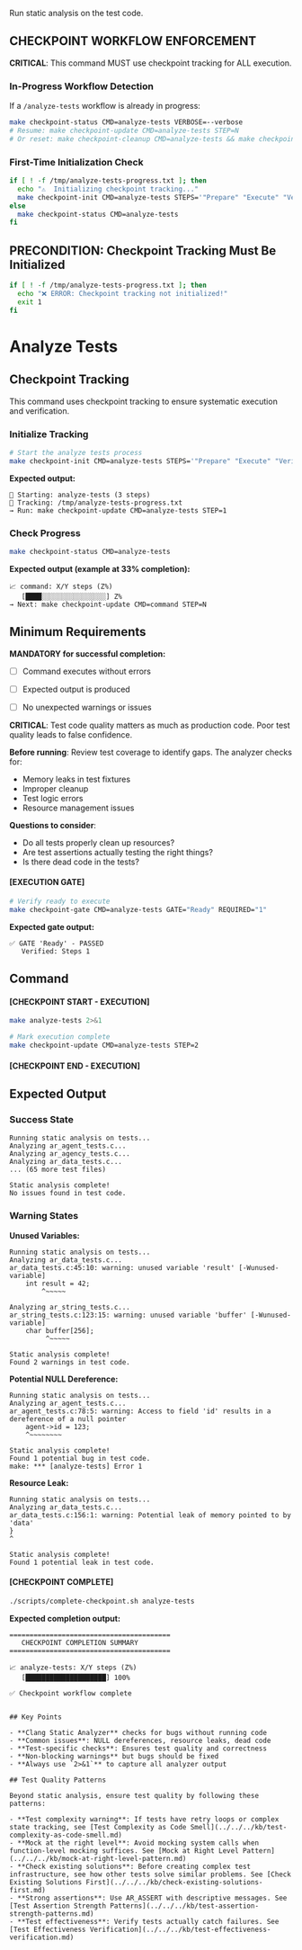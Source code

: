 Run static analysis on the test code.

## CHECKPOINT WORKFLOW ENFORCEMENT

**CRITICAL**: This command MUST use checkpoint tracking for ALL execution.

### In-Progress Workflow Detection

If a `/analyze-tests` workflow is already in progress:

```bash
make checkpoint-status CMD=analyze-tests VERBOSE=--verbose
# Resume: make checkpoint-update CMD=analyze-tests STEP=N
# Or reset: make checkpoint-cleanup CMD=analyze-tests && make checkpoint-init CMD=analyze-tests STEPS='"Prepare" "Execute" "Verify"'
```

### First-Time Initialization Check

```bash
if [ ! -f /tmp/analyze-tests-progress.txt ]; then
  echo "⚠️  Initializing checkpoint tracking..."
  make checkpoint-init CMD=analyze-tests STEPS='"Prepare" "Execute" "Verify"'
else
  make checkpoint-status CMD=analyze-tests
fi
```

## PRECONDITION: Checkpoint Tracking Must Be Initialized

```bash
if [ ! -f /tmp/analyze-tests-progress.txt ]; then
  echo "❌ ERROR: Checkpoint tracking not initialized!"
  exit 1
fi
```

# Analyze Tests
## Checkpoint Tracking

This command uses checkpoint tracking to ensure systematic execution and verification.

### Initialize Tracking
```bash
# Start the analyze tests process
make checkpoint-init CMD=analyze-tests STEPS='"Prepare" "Execute" "Verify"'
```

**Expected output:**
```
📍 Starting: analyze-tests (3 steps)
📁 Tracking: /tmp/analyze-tests-progress.txt
→ Run: make checkpoint-update CMD=analyze-tests STEP=1
```

### Check Progress
```bash
make checkpoint-status CMD=analyze-tests
```

**Expected output (example at 33% completion):**
```
📈 command: X/Y steps (Z%)
   [████░░░░░░░░░░░░░░░░] Z%
→ Next: make checkpoint-update CMD=command STEP=N
```

## Minimum Requirements

**MANDATORY for successful completion:**
- [ ] Command executes without errors
- [ ] Expected output is produced
- [ ] No unexpected warnings or issues




**CRITICAL**: Test code quality matters as much as production code. Poor test quality leads to false confidence.

**Before running**: Review test coverage to identify gaps. The analyzer checks for:
- Memory leaks in test fixtures
- Improper cleanup
- Test logic errors
- Resource management issues

**Questions to consider**:
- Do all tests properly clean up resources?
- Are test assertions actually testing the right things?
- Is there dead code in the tests?

#### [EXECUTION GATE]
```bash
# Verify ready to execute
make checkpoint-gate CMD=analyze-tests GATE="Ready" REQUIRED="1"
```

**Expected gate output:**
```
✅ GATE 'Ready' - PASSED
   Verified: Steps 1
```

## Command

#### [CHECKPOINT START - EXECUTION]

```bash
make analyze-tests 2>&1

# Mark execution complete
make checkpoint-update CMD=analyze-tests STEP=2
```


#### [CHECKPOINT END - EXECUTION]
## Expected Output

### Success State
```
Running static analysis on tests...
Analyzing ar_agent_tests.c...
Analyzing ar_agency_tests.c...
Analyzing ar_data_tests.c...
... (65 more test files)

Static analysis complete!
No issues found in test code.
```

### Warning States

**Unused Variables:**
```
Running static analysis on tests...
Analyzing ar_data_tests.c...
ar_data_tests.c:45:10: warning: unused variable 'result' [-Wunused-variable]
    int result = 42;
        ^~~~~~

Analyzing ar_string_tests.c...
ar_string_tests.c:123:15: warning: unused variable 'buffer' [-Wunused-variable]
    char buffer[256];
         ^~~~~~

Static analysis complete!
Found 2 warnings in test code.
```

**Potential NULL Dereference:**
```
Running static analysis on tests...
Analyzing ar_agent_tests.c...
ar_agent_tests.c:78:5: warning: Access to field 'id' results in a dereference of a null pointer
    agent->id = 123;
    ^~~~~~~~~

Static analysis complete!
Found 1 potential bug in test code.
make: *** [analyze-tests] Error 1
```

**Resource Leak:**
```
Running static analysis on tests...
Analyzing ar_data_tests.c...
ar_data_tests.c:156:1: warning: Potential leak of memory pointed to by 'data'
}
^

Static analysis complete!
Found 1 potential leak in test code.
```


#### [CHECKPOINT COMPLETE]
```bash
./scripts/complete-checkpoint.sh analyze-tests
```

**Expected completion output:**
```
========================================
   CHECKPOINT COMPLETION SUMMARY
========================================

📈 analyze-tests: X/Y steps (Z%)
   [████████████████████] 100%

✅ Checkpoint workflow complete
```
```

## Key Points

- **Clang Static Analyzer** checks for bugs without running code
- **Common issues**: NULL dereferences, resource leaks, dead code
- **Test-specific checks**: Ensures test quality and correctness
- **Non-blocking warnings** but bugs should be fixed
- **Always use `2>&1`** to capture all analyzer output

## Test Quality Patterns

Beyond static analysis, ensure test quality by following these patterns:

- **Test complexity warning**: If tests have retry loops or complex state tracking, see [Test Complexity as Code Smell](../../../kb/test-complexity-as-code-smell.md)
- **Mock at the right level**: Avoid mocking system calls when function-level mocking suffices. See [Mock at Right Level Pattern](../../../kb/mock-at-right-level-pattern.md)
- **Check existing solutions**: Before creating complex test infrastructure, see how other tests solve similar problems. See [Check Existing Solutions First](../../../kb/check-existing-solutions-first.md)
- **Strong assertions**: Use AR_ASSERT with descriptive messages. See [Test Assertion Strength Patterns](../../../kb/test-assertion-strength-patterns.md)
- **Test effectiveness**: Verify tests actually catch failures. See [Test Effectiveness Verification](../../../kb/test-effectiveness-verification.md)